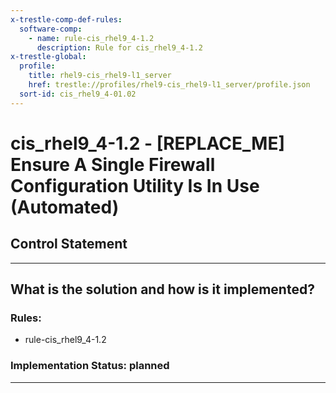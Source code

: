 ```yaml
---
x-trestle-comp-def-rules:
  software-comp:
    - name: rule-cis_rhel9_4-1.2
      description: Rule for cis_rhel9_4-1.2
x-trestle-global:
  profile:
    title: rhel9-cis_rhel9-l1_server
    href: trestle://profiles/rhel9-cis_rhel9-l1_server/profile.json
  sort-id: cis_rhel9_4-01.02
---
```


# cis_rhel9_4-1.2 - \[REPLACE_ME\] Ensure A Single Firewall Configuration Utility Is In Use (Automated)

## Control Statement

______________________________________________________________________

## What is the solution and how is it implemented?

<!-- For implementation status enter one of: implemented, partial, planned, alternative, not-applicable -->

<!-- Note that the list of rules under ### Rules: is read-only and changes will not be captured after assembly to JSON -->

<!-- Add control implementation description here for control: cis_rhel9_4-1.2 -->

### Rules:

  - rule-cis_rhel9_4-1.2

### Implementation Status: planned

______________________________________________________________________
